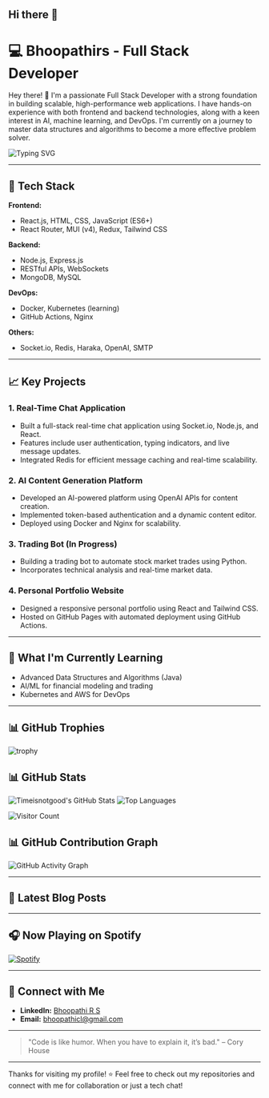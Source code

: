 ## Hi there 👋

<!--
**timeisnotgood/timeisnotgood** is a ✨ _special_ ✨ repository because its `README.md` (this file) appears on your GitHub profile.

Here are some ideas to get you started:

- 🔭 I’m currently working on ...
- 🌱 I’m currently learning ...
- 👯 I’m looking to collaborate on ...
- 🤔 I’m looking for help with ...
- 💬 Ask me about ...
- 📫 How to reach me: ...
- 😄 Pronouns: ...
- ⚡ Fun fact: ...
-->

# 💻 **Bhoopathirs - Full Stack Developer**

Hey there! 👋 I'm a passionate Full Stack Developer with a strong foundation in building scalable, high-performance web applications. I have hands-on experience with both frontend and backend technologies, along with a keen interest in AI, machine learning, and DevOps. I'm currently on a journey to master data structures and algorithms to become a more effective problem solver.

![Typing SVG](https://readme-typing-svg.herokuapp.com?lines=Full+Stack+Developer;AI/ML+Enthusiast;Open+Source+Contributor;Lifelong+Learner\&center=true\&width=500)

---

## 🚀 **Tech Stack**

**Frontend:**

* React.js, HTML, CSS, JavaScript (ES6+)
* React Router, MUI (v4), Redux, Tailwind CSS

**Backend:**

* Node.js, Express.js
* RESTful APIs, WebSockets
* MongoDB, MySQL

**DevOps:**

* Docker, Kubernetes (learning)
* GitHub Actions, Nginx

**Others:**

* Socket.io, Redis, Haraka, OpenAI, SMTP

---

## 📈 **Key Projects**

### **1. Real-Time Chat Application**

* Built a full-stack real-time chat application using Socket.io, Node.js, and React.
* Features include user authentication, typing indicators, and live message updates.
* Integrated Redis for efficient message caching and real-time scalability.

### **2. AI Content Generation Platform**

* Developed an AI-powered platform using OpenAI APIs for content creation.
* Implemented token-based authentication and a dynamic content editor.
* Deployed using Docker and Nginx for scalability.

### **3. Trading Bot (In Progress)**

* Building a trading bot to automate stock market trades using Python.
* Incorporates technical analysis and real-time market data.

### **4. Personal Portfolio Website**

* Designed a responsive personal portfolio using React and Tailwind CSS.
* Hosted on GitHub Pages with automated deployment using GitHub Actions.

---

## 🌱 **What I'm Currently Learning**

* Advanced Data Structures and Algorithms (Java)
* AI/ML for financial modeling and trading
* Kubernetes and AWS for DevOps

---

## 📊 **GitHub Trophies**

![trophy](https://github-profile-trophy.vercel.app/?username=timeisnotgood\&theme=onedark)

## 📊 **GitHub Stats**

![Timeisnotgood's GitHub Stats](https://github-readme-stats.vercel.app/api?username=timeisnotgood\&show_icons=true\&theme=radical)
![Top Languages](https://github-readme-stats.vercel.app/api/top-langs/?username=timeisnotgood\&layout=compact\&theme=radical)

![Visitor Count](https://komarev.com/ghpvc/?username=timeisnotgood\&color=blue)

## 📊 **GitHub Contribution Graph**

![GitHub Activity Graph](https://activity-graph.herokuapp.com/graph?username=timeisnotgood\&theme=react-dark)

---

## 📕 Latest Blog Posts

<!-- BLOG-POST-LIST:START -->

<!-- BLOG-POST-LIST:END -->

---

## 🎧 Now Playing on Spotify

[![Spotify](https://novatorem.vercel.app/api/spotify)](https://open.spotify.com/user/timeisnotgood)

---

## 🤝 **Connect with Me**

- **LinkedIn:** [Bhoopathi R S](https://www.linkedin.com/in/bhoopathirs/)
- **Email:** [bhoopathicl@gmail.com](mailto:bhoopathicl@gmail.com)
<!-- * Portfolio: [Your Portfolio Link](https://your-portfolio.com) -->

---

> "Code is like humor. When you have to explain it, it’s bad." – Cory House

---

Thanks for visiting my profile! ⭐ Feel free to check out my repositories and connect with me for collaboration or just a tech chat!
